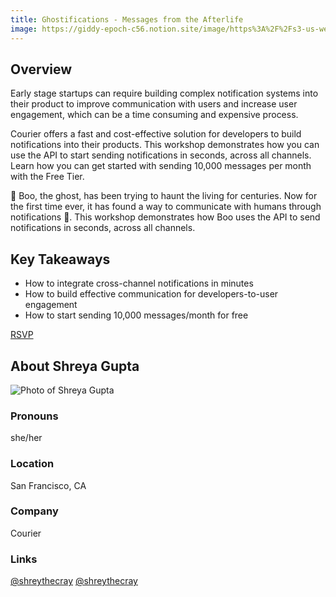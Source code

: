 ```yaml
---
title: Ghostifications - Messages from the Afterlife
image: https://giddy-epoch-c56.notion.site/image/https%3A%2F%2Fs3-us-west-2.amazonaws.com%2Fsecure.notion-static.com%2Fd2cb91e3-d685-4544-8813-7e8297c7416f%2Fprofile_(1).png?table=block&id=ff02c7db-13cf-44ec-aeed-58c95852d3ff&spaceId=917ca4d2-a678-45f1-ae86-60915dc9f05a&width=2000&userId=9675823b-070c-4b4c-9d37-57630c4faec4&cache=v2
---
```

## Overview

Early stage startups can require building complex notification systems into their product to improve communication with users and increase user engagement, which can be a time consuming and expensive process.

Courier offers a fast and cost-effective solution for developers to build notifications into their products. This workshop demonstrates how you can use the API to start sending notifications in seconds, across all channels. Learn how you can get started with sending 10,000 messages per month with the Free Tier.

👻 Boo, the ghost, has been trying to haunt the living for centuries. Now for the first time ever, it has found a way to communicate with humans through notifications 🔔. This workshop demonstrates how Boo uses the API to send notifications in seconds, across all channels.

## Key Takeaways

- How to integrate cross-channel notifications in minutes
- How to build effective communication for developers-to-user engagement
- How to start sending 10,000 messages/month for free

<div class="cta"><a href="https://bit.ly/2Y0p9Cy">RSVP</a></div>

<section class="person">
    <h2>About Shreya Gupta</h2>
    <div class="person-info"> 
        <div class="person-photo"><img src="https://giddy-epoch-c56.notion.site/image/https%3A%2F%2Fs3-us-west-2.amazonaws.com%2Fsecure.notion-static.com%2Fd2cb91e3-d685-4544-8813-7e8297c7416f%2Fprofile_(1).png?table=block&id=ff02c7db-13cf-44ec-aeed-58c95852d3ff&spaceId=917ca4d2-a678-45f1-ae86-60915dc9f05a&width=2000&userId=9675823b-070c-4b4c-9d37-57630c4faec4&cache=v2" alt="Photo of Shreya Gupta"/></div>
        <div class="person-more">
            <h3>Pronouns</h3><p>she/her</p>
            <h3>Location</h3><p>San Francisco, CA</p>
            <h3>Company</h3><p>Courier</p>
            <h3>Links</h3><p><i class="fab fa-twitter"></i> <a target="_blank" href="https://twitter.com/shreythecray">@shreythecray</a> <i class="fab fa-instagram"></i> <a target="_blank" href="https://www.instagram.com/shreythecray/">@shreythecray</a></p>
        </div>
    </div>
</section>
